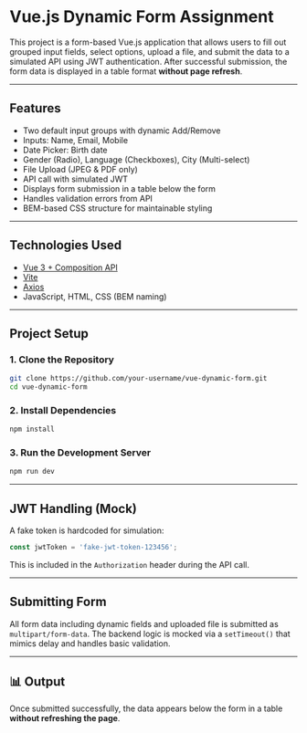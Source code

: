 # Vue.js Dynamic Form Assignment

This project is a form-based Vue.js application that allows users to fill out grouped input fields, select options, upload a file, and submit the data to a simulated API using JWT authentication. After successful submission, the form data is displayed in a table format **without page refresh**.

---

## Features

- Two default input groups with dynamic Add/Remove
- Inputs: Name, Email, Mobile
- Date Picker: Birth date
- Gender (Radio), Language (Checkboxes), City (Multi-select)
- File Upload (JPEG & PDF only)
- API call with simulated JWT
- Displays form submission in a table below the form
- Handles validation errors from API
- BEM-based CSS structure for maintainable styling

---

## Technologies Used

- [Vue 3 + Composition API](https://vuejs.org)
- [Vite](https://vitejs.dev/)
- [Axios](https://axios-http.com)
- JavaScript, HTML, CSS (BEM naming)

---

## Project Setup

### 1. Clone the Repository

```bash
git clone https://github.com/your-username/vue-dynamic-form.git
cd vue-dynamic-form
```

### 2. Install Dependencies

```bash
npm install
```

### 3. Run the Development Server

```bash
npm run dev
```

---

## JWT Handling (Mock)

A fake token is hardcoded for simulation:
```js
const jwtToken = 'fake-jwt-token-123456';
```
This is included in the `Authorization` header during the API call.

---

## Submitting Form

All form data including dynamic fields and uploaded file is submitted as `multipart/form-data`. The backend logic is mocked via a `setTimeout()` that mimics delay and handles basic validation.

---

## 📊 Output

Once submitted successfully, the data appears below the form in a table **without refreshing the page**.